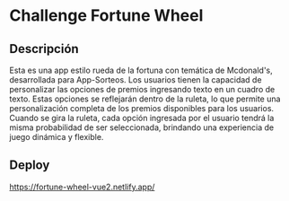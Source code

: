 # Challenge Fortune Wheel

## Descripción
Esta es una app estilo rueda de la fortuna con temática de Mcdonald's, desarrollada para App-Sorteos. Los usuarios tienen la capacidad de personalizar las opciones de premios ingresando texto en un cuadro de texto. Estas opciones se reflejarán dentro de la ruleta, lo que permite una personalización completa de los premios disponibles para los usuarios. Cuando se gira la ruleta, cada opción ingresada por el usuario tendrá la misma probabilidad de ser seleccionada, brindando una experiencia de juego dinámica y flexible.

## Deploy

https://fortune-wheel-vue2.netlify.app/
